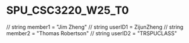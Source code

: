 # SPU_CSC3220_W25_T0
// string member1 = "Jim Zheng"
// string userID1 = ZijunZheng
// string member2 = "Thomas Robertson"
// string userID2 = "TRSPUCLASS"
